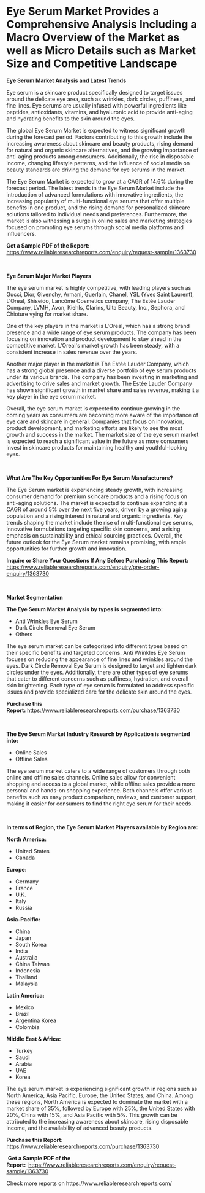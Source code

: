 <p><h1>Eye Serum Market Provides a Comprehensive Analysis Including a Macro Overview of the Market as well as Micro Details such as Market Size and Competitive Landscape</h1></p><p><strong>Eye Serum Market Analysis and Latest Trends</strong></p>
<p><p>Eye serum is a skincare product specifically designed to target issues around the delicate eye area, such as wrinkles, dark circles, puffiness, and fine lines. Eye serums are usually infused with powerful ingredients like peptides, antioxidants, vitamins, and hyaluronic acid to provide anti-aging and hydrating benefits to the skin around the eyes.</p><p>The global Eye Serum Market is expected to witness significant growth during the forecast period. Factors contributing to this growth include the increasing awareness about skincare and beauty products, rising demand for natural and organic skincare alternatives, and the growing importance of anti-aging products among consumers. Additionally, the rise in disposable income, changing lifestyle patterns, and the influence of social media on beauty standards are driving the demand for eye serums in the market.</p><p>The Eye Serum Market is expected to grow at a CAGR of 14.6% during the forecast period. The latest trends in the Eye Serum Market include the introduction of advanced formulations with innovative ingredients, the increasing popularity of multi-functional eye serums that offer multiple benefits in one product, and the rising demand for personalized skincare solutions tailored to individual needs and preferences. Furthermore, the market is also witnessing a surge in online sales and marketing strategies focused on promoting eye serums through social media platforms and influencers.</p></p>
<p><strong>Get a Sample PDF of the Report:&nbsp;</strong> <a href="https://www.reliableresearchreports.com/enquiry/request-sample/1363730">https://www.reliableresearchreports.com/enquiry/request-sample/1363730</a></p>
<p>&nbsp;</p>
<p><strong>Eye Serum Major Market Players</strong></p>
<p><p>The eye serum market is highly competitive, with leading players such as Gucci, Dior, Givenchy, Armani, Guerlain, Chanel, YSL (Yves Saint Laurent), L'Oreal, Shiseido, Lancôme Cosmetics company, The Estée Lauder Company, LVMH, Avon, Kiehls, Clarins, Ulta Beauty, Inc., Sephora, and Chioture vying for market share. </p><p>One of the key players in the market is L'Oreal, which has a strong brand presence and a wide range of eye serum products. The company has been focusing on innovation and product development to stay ahead in the competitive market. L'Oreal's market growth has been steady, with a consistent increase in sales revenue over the years.</p><p>Another major player in the market is The Estée Lauder Company, which has a strong global presence and a diverse portfolio of eye serum products under its various brands. The company has been investing in marketing and advertising to drive sales and market growth. The Estée Lauder Company has shown significant growth in market share and sales revenue, making it a key player in the eye serum market.</p><p>Overall, the eye serum market is expected to continue growing in the coming years as consumers are becoming more aware of the importance of eye care and skincare in general. Companies that focus on innovation, product development, and marketing efforts are likely to see the most growth and success in the market. The market size of the eye serum market is expected to reach a significant value in the future as more consumers invest in skincare products for maintaining healthy and youthful-looking eyes.</p></p>
<p>&nbsp;</p>
<p><strong>What Are The Key Opportunities For Eye Serum Manufacturers?</strong></p>
<p><p>The Eye Serum market is experiencing steady growth, with increasing consumer demand for premium skincare products and a rising focus on anti-aging solutions. The market is expected to continue expanding at a CAGR of around 5% over the next five years, driven by a growing aging population and a rising interest in natural and organic ingredients. Key trends shaping the market include the rise of multi-functional eye serums, innovative formulations targeting specific skin concerns, and a rising emphasis on sustainability and ethical sourcing practices. Overall, the future outlook for the Eye Serum market remains promising, with ample opportunities for further growth and innovation.</p></p>
<p><strong>Inquire or Share Your Questions If Any Before Purchasing This Report:</strong> <a href="https://www.reliableresearchreports.com/enquiry/pre-order-enquiry/1363730">https://www.reliableresearchreports.com/enquiry/pre-order-enquiry/1363730</a></p>
<p>&nbsp;</p>
<p><strong>Market Segmentation</strong></p>
<p><strong>The Eye Serum Market Analysis by types is segmented into:</strong></p>
<p><ul><li>Anti Wrinkles Eye Serum</li><li>Dark Circle Removal Eye Serum</li><li>Others</li></ul></p>
<p><p>The eye serum market can be categorized into different types based on their specific benefits and targeted concerns. Anti Wrinkles Eye Serum focuses on reducing the appearance of fine lines and wrinkles around the eyes. Dark Circle Removal Eye Serum is designed to target and lighten dark circles under the eyes. Additionally, there are other types of eye serums that cater to different concerns such as puffiness, hydration, and overall skin brightening. Each type of eye serum is formulated to address specific issues and provide specialized care for the delicate skin around the eyes.</p></p>
<p><strong>Purchase this Report:&nbsp;</strong><a href="https://www.reliableresearchreports.com/purchase/1363730">https://www.reliableresearchreports.com/purchase/1363730</a></p>
<p>&nbsp;</p>
<p><strong>The Eye Serum Market Industry Research by Application is segmented into:</strong></p>
<p><ul><li>Online Sales</li><li>Offline Sales</li></ul></p>
<p><p>The eye serum market caters to a wide range of customers through both online and offline sales channels. Online sales allow for convenient shopping and access to a global market, while offline sales provide a more personal and hands-on shopping experience. Both channels offer various benefits such as easy product comparison, reviews, and customer support, making it easier for consumers to find the right eye serum for their needs.</p></p>
<p>&nbsp;</p>
<p><strong>In terms of Region, the Eye Serum Market Players available by Region are:</strong></p>
<p>
    <p> <strong> North America: </strong>
        <ul>
            <li>United States</li>
            <li>Canada</li>
        </ul>
        </p> 
    <p> <strong> Europe: </strong>
        <ul>
            <li>Germany</li>
            <li>France</li>
            <li>U.K.</li>
            <li>Italy</li>
            <li>Russia</li>
        </ul>
        </p> 
    <p> <strong> Asia-Pacific: </strong>
        <ul>
            <li>China</li>
            <li>Japan</li>
            <li>South Korea</li>
            <li>India</li>
            <li>Australia</li>
            <li>China Taiwan</li>
            <li>Indonesia</li>
            <li>Thailand</li>
            <li>Malaysia</li>
        </ul>
        </p> 
    <p> <strong> Latin America: </strong>
        <ul>
            <li>Mexico</li>
            <li>Brazil</li>
            <li>Argentina Korea</li>
            <li>Colombia</li>
        </ul>
        </p> 
    <p> <strong> Middle East & Africa: </strong>
        <ul>
            <li>Turkey</li>
            <li>Saudi</li>
            <li>Arabia</li>
            <li>UAE</li>
            <li>Korea</li>
        </ul>
    </p>
    </p>
<p><p>The eye serum market is experiencing significant growth in regions such as North America, Asia Pacific, Europe, the United States, and China. Among these regions, North America is expected to dominate the market with a market share of 35%, followed by Europe with 25%, the United States with 20%, China with 15%, and Asia Pacific with 5%. This growth can be attributed to the increasing awareness about skincare, rising disposable income, and the availability of advanced beauty products.</p></p>
<p><strong>Purchase this Report: </strong><a href="https://www.reliableresearchreports.com/purchase/1363730">https://www.reliableresearchreports.com/purchase/1363730</a></p>
<p>&nbsp;<strong>Get a Sample PDF of the Report:&nbsp;&nbsp;</strong><a href="https://www.reliableresearchreports.com/enquiry/request-sample/1363730">https://www.reliableresearchreports.com/enquiry/request-sample/1363730</a></p>
<p><strong></strong></p>
<p>Check more reports on https://www.reliableresearchreports.com/</p>